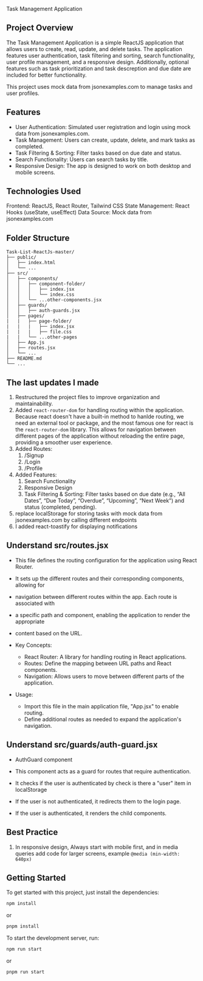  Task Management Application
## Project Overview
The Task Management Application is a simple ReactJS application that allows users to create, read, update, and delete tasks. The application features user authentication, task filtering and sorting, search functionality, user profile management, and a responsive design. Additionally, optional features such as task prioritization and task descreption and due date are included for better functionality.

This project uses mock data from jsonexamples.com to manage tasks and user profiles.
## Features
- User Authentication: Simulated user registration and login using mock data from jsonexamples.com.
- Task Management: Users can create, update, delete, and mark tasks as completed.
- Task Filtering & Sorting: Filter tasks based on due date and status.
- Search Functionality: Users can search tasks by title.
- Responsive Design: The app is designed to work on both desktop and mobile screens.
## Technologies Used
Frontend: ReactJS, React Router, Tailwind CSS State Management: React Hooks (useState, useEffect) Data Source: Mock data from jsonexamples.com


## Folder Structure

```
Task-List-ReactJs-master/
├── public/
│   ├── index.html
│   └── ...
├── src/
│   ├── components/
│   │   ├── component-folder/
│   │   │   ├── index.jsx
│   │   │   └── index.css
│   │   └── ...other-components.jsx
│   ├── guards/
│   │   ├── auth-guards.jsx
│   ├── pages/
|   |   ├── page-folder/
|   |   |   ├── index.jsx
|   |   |   ├── file.css
|   |   └── ...other-pages
│   ├── App.js
│   ├── routes.jsx
│   └── ...
├── README.md
└── ...
```

## The last updates I made

1. Restructured the project files to improve organization and maintainability.
2. Added `react-router-dom` for handling routing within the application.
   Because react doesn't have a built-in method to hanlde routing, we need an external tool or package, and the most famous one for react is the `react-router-dom` library.
   This allows for navigation between different pages of the application without reloading the entire page, providing a smoother user experience.
3. Added Routes:
   1. /Signup
   2. /Login
   3. /Profile
4. Added Features:
   1. Search Functionality
   2. Responsive Design
   3. Task Filtering & Sorting: Filter tasks based on due date (e.g., “All Dates”, “Due Today”, “Overdue”, “Upcoming”, “Next Week”) and status (completed, pending).
4. replace localStorage for storing tasks with mock data from jsonexamples.com by calling different endpoints
5. I added react-toastify for displaying notifications

## Understand src/routes.jsx

- This file defines the routing configuration for the application using React Router.
- It sets up the different routes and their corresponding components, allowing for
- navigation between different routes within the app. Each route is associated with
- a specific path and component, enabling the application to render the appropriate
- content based on the URL.

- Key Concepts:

  - React Router: A library for handling routing in React applications.
  - Routes: Define the mapping between URL paths and React components.
  - Navigation: Allows users to move between different parts of the application.

- Usage:
  - Import this file in the main application file, "App.jsx" to enable routing.
  - Define additional routes as needed to expand the application's navigation.

## Understand src/guards/auth-guard.jsx

- AuthGuard component

- This component acts as a guard for routes that require authentication.
- It checks if the user is authenticated by check is there a "user" item in localStorage
- If the user is not authenticated, it redirects them to the login page.
- If the user is authenticated, it renders the child components.

## Best Practice

1. In responsive design, Always start with mobile first, and in media queries add code for larger screens, example `@media (min-width: 640px)`

## Getting Started

To get started with this project, just install the dependencies:

```bash
npm install
```

or

```bash
pnpm install
```

To start the development server, run:

```bash
npm run start
```

or

```bash
pnpm run start
```
